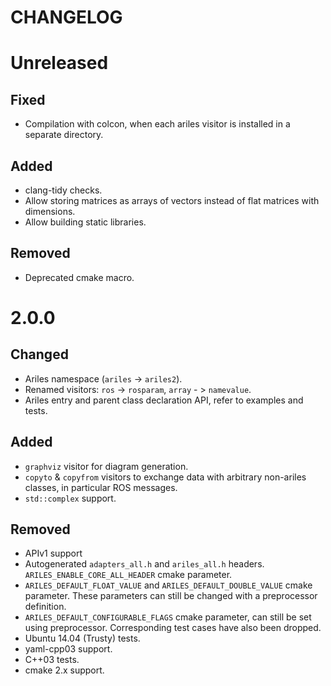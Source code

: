 CHANGELOG
=========


Unreleased
==========

Fixed
-----
* Compilation with colcon, when each ariles visitor is installed in a separate
  directory.

Added
-----
* clang-tidy checks.
* Allow storing matrices as arrays of vectors instead of flat matrices with dimensions.
* Allow building static libraries.

Removed
-------

* Deprecated cmake macro.


2.0.0
=====

Changed
-------
* Ariles namespace (`ariles` -> `ariles2`).
* Renamed visitors: `ros` -> `rosparam`, `array` - > `namevalue`.
* Ariles entry and parent class declaration API, refer to examples and tests.


Added
-----

* `graphviz` visitor for diagram generation.
* `copyto` & `copyfrom` visitors to exchange data with arbitrary non-ariles
  classes, in particular ROS messages.
* `std::complex` support.


Removed
-------

* APIv1 support
* Autogenerated `adapters_all.h` and `ariles_all.h` headers.
  `ARILES_ENABLE_CORE_ALL_HEADER` cmake parameter.
* `ARILES_DEFAULT_FLOAT_VALUE` and `ARILES_DEFAULT_DOUBLE_VALUE` cmake
  parameter. These parameters can still be changed with a preprocessor
  definition.
* `ARILES_DEFAULT_CONFIGURABLE_FLAGS` cmake parameter, can still be set using
  preprocessor. Corresponding test cases have also been dropped.
* Ubuntu 14.04 (Trusty) tests.
* yaml-cpp03 support.
* C++03 tests.
* cmake 2.x support.
